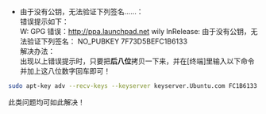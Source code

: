 - 由于没有公钥，无法验证下列签名……：  
错误提示如下：  
W: GPG 错误：http://ppa.launchpad.net wily InRelease: 由于没有公钥，无法验证下列签名： NO_PUBKEY 7F73D5BEFC1B6133  
解决办法：  
出现以上错误提示时，只要把**后八位**拷贝一下来，并在[终端]里输入以下命令并加上这八位数字回车即可！  
```bash
sudo apt-key adv --recv-keys --keyserver keyserver.Ubuntu.com FC1B6133
```  
此类问题均可如此解决！
